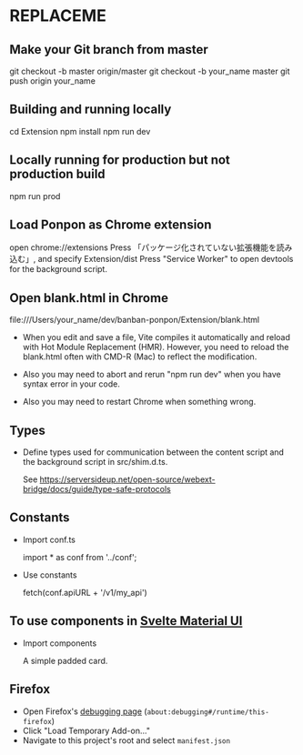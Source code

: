 # REPLACEME

## Make your Git branch from master

  git checkout -b master origin/master
  git checkout -b your_name master
  git push origin your_name

## Building and running locally

   cd Extension
   npm install
   npm run dev

## Locally running for production but not production build

   npm run prod

## Load Ponpon as Chrome extension

   open chrome://extensions
   Press 「パッケージ化されていない拡張機能を読み込む」, and specify Extension/dist
   Press "Service Worker" to open devtools for the background script.


## Open blank.html in Chrome

  file:///Users/your_name/dev/banban-ponpon/Extension/blank.html

- When you edit and save a file, Vite compiles it automatically and reload with Hot Module
  Replacement (HMR). However, you need to reload the blank.html often with CMD-R (Mac) to reflect
  the modification.

- Also you may need to abort and rerun "npm run dev" when you have syntax error in your code.

- Also you may need to restart Chrome when something wrong.


## Types

- Define types used for communication between the content script and the background script in src/shim.d.ts.

  See https://serversideup.net/open-source/webext-bridge/docs/guide/type-safe-protocols

## Constants

- Import conf.ts

  import * as conf from '../conf';

- Use constants

  fetch(conf.apiURL + '/v1/my_api')

## To use components in [Svelte Material UI](https://sveltematerialui.com/)

- Import components

  <script>
    import Card from '@smui/card';
  </script>

  <Card padded>A simple padded card.</Card>

## Firefox

- Open Firefox's [debugging page](about:debugging#/runtime/this-firefox) (`about:debugging#/runtime/this-firefox`)
- Click "Load Temporary Add-on..."
- Navigate to this project's root and select `manifest.json`
